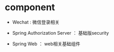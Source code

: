 # component

- Wechat : 微信登录相关

- Spring Authorization Server ： 基础版security

- Spring Web ： web相关基础组件